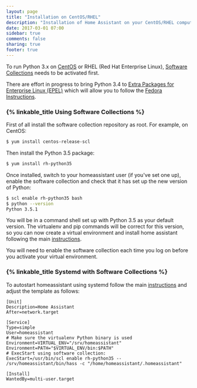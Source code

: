 ```yaml
---
layout: page
title: "Installation on CentOS/RHEL"
description: "Installation of Home Assistant on your CentOS/RHEL computer."
date: 2017-03-01 07:00
sidebar: true
comments: false
sharing: true
footer: true
---
```


To run Python 3.x on [CentOS](https://www.centos.org/) or RHEL (Red Hat Enterprise Linux), [Software Collections](https://www.softwarecollections.org/en/scls/rhscl/rh-python34/) needs to be activated first.

There are effort in progress to bring Python 3.4 to [Extra Packages for Enterprise Linux (EPEL)](https://fedoraproject.org/wiki/EPEL) which will allow you to follow the [Fedora Instructions](/docs/installation/fedora/).

### {% linkable_title Using Software Collections %}

First of all install the software collection repository as root. For example, on CentOS:

```bash
$ yum install centos-release-scl
```

Then install the Python 3.5 package:

```bash
$ yum install rh-python35
```

Once installed, switch to your homeassistant user (if you've set one up), enable the software collection and check that it has set up the new version of Python:

```bash
$ scl enable rh-python35 bash
$ python --version
Python 3.5.1
```

You will be in a command shell set up with Python 3.5 as your default version. The virtualenv and pip commands will be correct for this version, so you can now create a virtual environment and install home assistant following the main [instructions](https://home-assistant.io/docs/installation/virtualenv/#step-4-set-up-the-virtualenv).

You will need to enable the software collection each time you log on before you activate your virtual environment.

### {% linkable_title Systemd with Software Collections %}

To autostart homeassistant using systemd follow the main [instructions](https://home-assistant.io/docs/autostart/systemd/) and adjust the template as follows:

```
[Unit]
Description=Home Assistant
After=network.target

[Service]
Type=simple
User=homeassistant
# Make sure the virtualenv Python binary is used
Environment=VIRTUAL_ENV="/srv/homeassistant"
Environment=PATH="$VIRTUAL_ENV/bin:$PATH"
# ExecStart using software collection:
ExecStart=/usr/bin/scl enable rh-python35 -- /srv/homeassistant/bin/hass -c "/home/homeassistant/.homeassistant"

[Install]
WantedBy=multi-user.target
```
